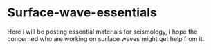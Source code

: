# Surface-wave-essentials
Here i will be posting essential materials for seismology, i hope the concerned who are working on surface waves might get help from it.
